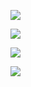 ![](https://komarev.com/ghpvc/?username=bGlzdGRlcg&color=blue)



[![](https://github-readme-stats.vercel.app/api/top-langs/?username=bGlzdGRlcg&layout=compact)]()

[![](https://github-readme-stats.vercel.app/api?username=bGlzdGRlcg&count_private=true&show_icons=true&theme=cobalt)]()

[![](https://github-readme-stats.vercel.app/api/pin/?username=TUdHQQ&repo=Gochuumon-wa-Usagi-Desu-ka)](https://github.com/TUdHQQ/Gochuumon-wa-Usagi-Desu-ka)

